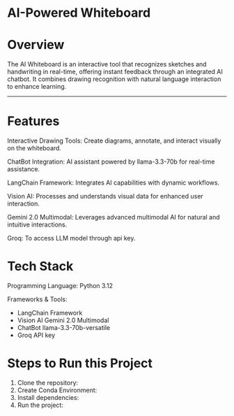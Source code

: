 # AI-Powered Whiteboard

# Overview
The AI Whiteboard is an interactive tool that recognizes sketches and handwriting in real-time, offering instant feedback through an integrated AI chatbot. It combines drawing recognition with natural language interaction to enhance learning.

---

# Features
Interactive Drawing Tools: Create diagrams, annotate, and interact visually on the whiteboard.

ChatBot Integration: AI assistant powered by llama-3.3-70b for real-time assistance.

LangChain Framework: Integrates AI capabilities with dynamic workflows.

Vision AI: Processes and understands visual data for enhanced user interaction.

Gemini 2.0 Multimodal: Leverages advanced multimodal AI for natural and intuitive interactions.

Groq: To access LLM model through api key.


# Tech Stack
Programming Language: Python 3.12

Frameworks & Tools:
  - LangChain Framework
  - Vision AI Gemini 2.0 Multimodal
  - ChatBot llama-3.3-70b-versatile
  - Groq API key



# Steps to Run this Project
1. Clone the repository:
2. Create Conda Environment:
3. Install dependencies:
4. Run the project:
